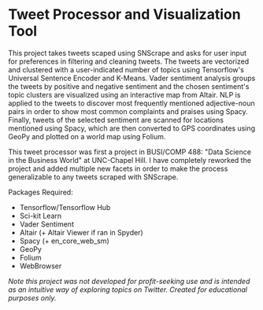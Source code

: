 # Tweet Processor and Visualization Tool

This project takes tweets scaped using SNScrape and asks for user input for preferences in filtering and cleaning tweets. The tweets are vectorized and clustered with a user-indicated number of topics using Tensorflow's Universal Sentence Encoder and K-Means. Vader sentiment analysis groups the tweets by positive and negative sentiment and the chosen sentiment's topic clusters are visualized using an interactive map from Altair. NLP is applied to the tweets to discover most frequently mentioned adjective-noun pairs in order to show most common complaints and praises using Spacy. Finally, tweets of the selected sentiment are scanned for locations mentioned using Spacy, which are then converted to GPS coordinates using GeoPy and plotted on a world map using Folium.

This tweet processor was first a project in BUSI/COMP 488: "Data Science in the Business World" at UNC-Chapel Hill. I have completely reworked the project and added multiple new facets in order to make the process generalizable to any tweets scraped with SNScrape. 

Packages Required:
* Tensorflow/Tensorflow Hub
* Sci-kit Learn
* Vader Sentiment
* Altair (+ Altair Viewer if ran in Spyder)
* Spacy (+ en_core_web_sm)
* GeoPy
* Folium
* WebBrowser



*Note this project was not developed for profit-seeking use and is intended as an intuitive way of exploring topics on Twitter. Created for educational purposes only.*
